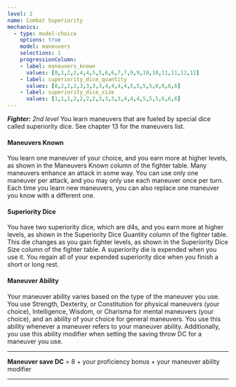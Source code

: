 ```yaml
---
level: 2
name: Combat Superiority
mechanics:
  - type: model-choice
    options: true
    model: maneuvers
    selections: 1
    progressionColumn:
    - label: maneuvers_known
      values: [0,1,2,2,4,4,5,5,6,6,7,7,9,9,10,10,11,11,12,12]
    - label: superiority_dice_quantity
      values: [0,2,2,2,3,3,3,3,4,4,4,4,5,5,5,5,6,6,6,6]
    - label: superiority_dice_size
      values: [1,1,1,2,2,2,2,3,3,3,3,4,4,4,5,5,5,6,6,6]
---
```

_**Fighter:** 2nd level_
You learn maneuvers that are fueled by special dice called superiority dice. See chapter 13 for the maneuvers list.
#### Maneuvers Known
You learn one maneuver of your choice, and you earn more at higher levels, as shown in the Maneuvers Known column of the fighter table. Many maneuvers enhance an attack in some way. You can use only one maneuver per attack, and you may only use each maneuver once per turn.
Each time you learn new maneuvers, you can also replace one maneuver you know with a different one.
#### Superiority Dice
You have two superiority dice, which are d4s, and you earn more at higher levels, as shown in the Superiority Dice Quantity column of the fighter table. This die changes as you gain fighter levels, as shown in the Superiority Dice Size column of the fighter table. A superiority die is expended when you use it. 
You regain all of your expended superiority dice when you finish a short or long rest.
#### Maneuver Ability
Your maneuver ability varies based on the type of the maneuver you use. You use Strength, Dexterity, or Constitution for physical maneuvers (your choice), Intelligence, Wisdom, or Charisma for mental maneuvers (your choice), and an ability of your choice for general maneuvers. You use this ability whenever a maneuver refers to your maneuver ability. Additionally, you use this ability modifier when setting the saving throw DC for a maneuver you use.
___
**Maneuver save DC** = 8 + your proficiency bonus + your maneuver ability modifier
___